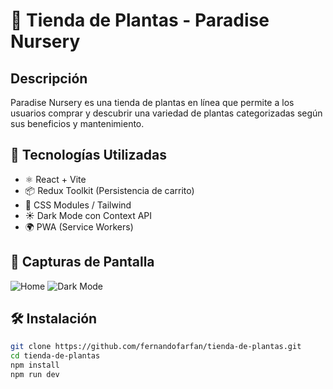 # 🌿 Tienda de Plantas - Paradise Nursery

## Descripción
Paradise Nursery es una tienda de plantas en línea que permite a los usuarios comprar y descubrir una variedad de plantas categorizadas según sus beneficios y mantenimiento.

## 🚀 Tecnologías Utilizadas
- ⚛️ React + Vite
- 📦 Redux Toolkit (Persistencia de carrito)
- 🎨 CSS Modules / Tailwind
- ☀️ Dark Mode con Context API
- 🌍 PWA (Service Workers)

## 📸 Capturas de Pantalla
![Home](screenshots/home.png)
![Dark Mode](screenshots/dark-mode.png)

## 🛠 Instalación
```bash
git clone https://github.com/fernandofarfan/tienda-de-plantas.git
cd tienda-de-plantas
npm install
npm run dev

